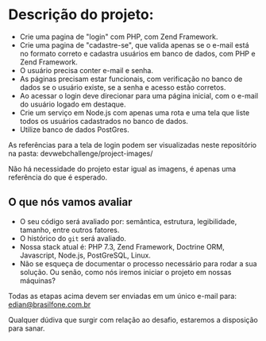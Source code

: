 # Descrição do projeto:

- Crie uma pagina de "login" com PHP, com Zend Framework. 
- Crie uma pagina de "cadastre-se", que valida apenas se o e-mail está no formato correto e cadastra usuários em banco de dados, com PHP e Zend Framework. 
- O usuário precisa conter e-mail e senha.
- As páginas precisam estar funcionais, com verificação no banco de dados se o usuário existe, se a senha e acesso estão corretos.
- Ao acessar o login deve direcionar para uma página inicial, com o e-mail do usuário logado em destaque.
- Crie um serviço em Node.js com apenas uma rota e uma tela que liste todos os usuários cadastrados no banco de dados.
- Utilize banco de dados PostGres.

As referências para a tela de login podem ser visualizadas neste repositório na pasta: 
devwebchallenge/project-images/

Não há necessidade do projeto estar igual as imagens, é apenas uma referência do que é esperado. 


## O que nós vamos avaliar

- O seu código será avaliado por: semântica, estrutura, legibilidade, tamanho, entre outros fatores.
- O histórico do `git` será avaliado.
- Nossa stack atual é: PHP 7.3, Zend Framework, Doctrine ORM, Javascript, Node.js, PostGreSQL, Linux. 
- Não se esqueça de documentar o processo necessário para rodar a sua solução. Ou senão, como nós iremos iniciar o projeto em nossas máquinas?

Todas as etapas acima devem ser enviadas em um único e-mail para: edian@brasilfone.com.br

Qualquer dúdiva que surgir com relação ao desafio, estaremos a disposição para sanar. 

